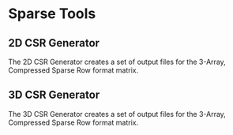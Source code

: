 # Sparse Tools

## 2D CSR Generator

The 2D CSR Generator creates a set of output files for the 3-Array, Compressed Sparse Row format matrix. 

## 3D CSR Generator

The 3D CSR Generator creates a set of output files for the 3-Array, Compressed Sparse Row format matrix. 
